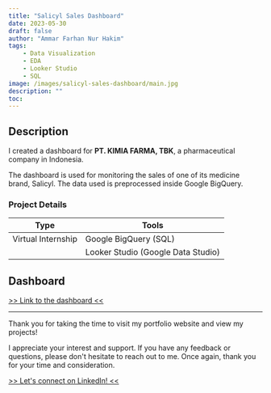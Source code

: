 ```yaml
---
title: "Salicyl Sales Dashboard"
date: 2023-05-30
draft: false
author: "Ammar Farhan Nur Hakim"
tags:
    - Data Visualization
    - EDA
    - Looker Studio
    - SQL
image: /images/salicyl-sales-dashboard/main.jpg
description: ""
toc:
---
```


## Description

I created a dashboard for **PT. KIMIA FARMA, TBK**, a pharmaceutical company in Indonesia.

The dashboard is used for monitoring the sales of one of its medicine brand, Salicyl. The data used is preprocessed inside Google BigQuery.

### Project Details
| Type       | Tools    |
| ---------- | -------- |
| Virtual Internship | Google BigQuery (SQL)|
|  | Looker Studio (Google Data Studio)  |

## Dashboard

<a href="https://lookerstudio.google.com/reporting/c0d4ce6a-1430-4a97-b48e-acc12e5fca04" target="_blank">>> Link to the dashboard <<</a>

---

Thank you for taking the time to visit my portfolio website and view my projects!

I appreciate your interest and support. If you have any feedback or questions, please don't hesitate to reach out to me. Once again, thank you for your time and consideration.

<a href="https://www.linkedin.com/in/ahanaki/" target="_blank">>> Let's connect on LinkedIn! <<</a>